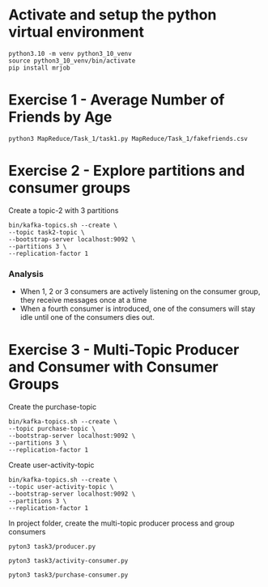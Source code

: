 # Activate and setup the python virtual environment
```
python3.10 -m venv python3_10_venv
source python3_10_venv/bin/activate
pip install mrjob
```

# Exercise 1 - Average Number of Friends by Age
```
python3 MapReduce/Task_1/task1.py MapReduce/Task_1/fakefriends.csv
```
# Exercise 2 - Explore partitions and consumer groups
Create a topic-2 with 3 partitions
```
bin/kafka-topics.sh --create \
--topic task2-topic \
--bootstrap-server localhost:9092 \
--partitions 3 \
--replication-factor 1

```
### Analysis
* When 1, 2 or 3 consumers are actively listening on the consumer group, they receive messages once at a time
* When a fourth consumer is introduced, one of the consumers will stay idle until one of the consumers dies out.
  

# Exercise 3 - Multi-Topic Producer and Consumer with Consumer Groups
Create the purchase-topic
```
bin/kafka-topics.sh --create \
--topic purchase-topic \
--bootstrap-server localhost:9092 \
--partitions 3 \
--replication-factor 1
```
Create user-activity-topic
```
bin/kafka-topics.sh --create \
--topic user-activity-topic \
--bootstrap-server localhost:9092 \
--partitions 3 \
--replication-factor 1
```
In project folder, create the multi-topic producer process and group consumers
```
pyton3 task3/producer.py
```
```
pyton3 task3/activity-consumer.py
```
```
pyton3 task3/purchase-consumer.py
```

